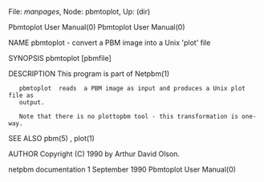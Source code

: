 File: *manpages*,  Node: pbmtoplot,  Up: (dir)

Pbmtoplot User Manual(0)                              Pbmtoplot User Manual(0)



NAME
       pbmtoplot - convert a PBM image into a Unix 'plot' file


SYNOPSIS
       pbmtoplot [pbmfile]


DESCRIPTION
       This program is part of Netpbm(1)

       pbmtoplot  reads  a PBM image as input and produces a Unix plot file as
       output.

       Note that there is no plottopbm tool - this transformation is one-way.


SEE ALSO
       pbm(5) , plot(1)


AUTHOR
       Copyright (C) 1990 by Arthur David Olson.



netpbm documentation           1 September 1990       Pbmtoplot User Manual(0)

